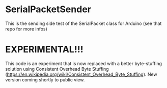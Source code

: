# SerialPacketSender
This is the sending side test of the SerialPacket class for Arduino (see that repo for more infos)

# EXPERIMENTAL!!!

This code is an experiment that is now replaced with a better byte-stuffing solution using Consistent Overhead Byte Stuffing (https://en.wikipedia.org/wiki/Consistent_Overhead_Byte_Stuffing). New version coming shortly to public view.
